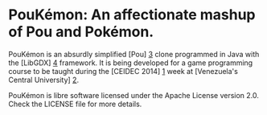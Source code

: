 PouKémon: An affectionate mashup of Pou and Pokémon.
========================================================================================

PouKémon is an absurdly simplified [Pou] [3] clone programmed in Java with the [LibGDX] [4]
framework. It is being developed for a game programming course to be taught during the
[CEIDEC 2014] [1] week at [Venezuela's Central University] [2].

PouKémon is libre software licensed under the Apache License version 2.0. Check the LICENSE
file for more details.

 [1]: http://www.ceidec.com/
 [2]: http://www.ucv.ve/
 [3]: http://www.pou.me/
 [4]: http://libgdx.badlogicgames.com/

